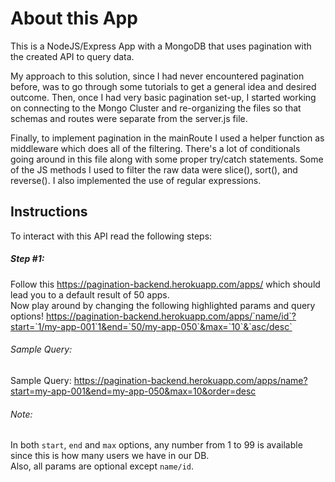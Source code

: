 # About this App
This is a NodeJS/Express App with a MongoDB that uses pagination with the created API to query data.<br/>

My approach to this solution, since I had never encountered pagination before, was to go through some tutorials 
to get a general idea and desired outcome. Then, once  I had very basic pagination set-up, I started working 
on connecting to the Mongo Cluster and re-organizing the files so that schemas and routes were separate from the server.js file.<br/>

Finally, to implement pagination in the mainRoute I used a helper function as middleware which does all of the filtering. There's a lot of conditionals going around in this file along with some proper try/catch statements. Some of the JS methods I used to filter the raw data were slice(), sort(), and reverse(). I also implemented the use of regular expressions.



## Instructions

To interact with this API read the following steps:

##### Step #1:

Follow this https://pagination-backend.herokuapp.com/apps/ which should lead you to a default result of 50 apps.<br/>
Now play around by changing the following highlighted params and query options!
https://pagination-backend.herokuapp.com/apps/`name/id`?start=`1/my-app-001`1&end=`50/my-app-050`&max=`10`&`asc/desc`

###### Sample Query: 
Sample Query: https://pagination-backend.herokuapp.com/apps/name?start=my-app-001&end=my-app-050&max=10&order=desc

###### Note: 
In both `start`, `end` and `max` options, any number from 1 to 99 is available since this is how many users we have in our DB. <br/>
Also, all params are optional except `name/id`.<br/>


















